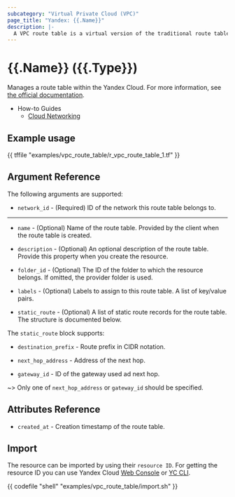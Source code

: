 ```yaml
---
subcategory: "Virtual Private Cloud (VPC)"
page_title: "Yandex: {{.Name}}"
description: |-
  A VPC route table is a virtual version of the traditional route table on router device.
---
```


# {{.Name}} ({{.Type}})

Manages a route table within the Yandex Cloud. For more information, see [the official documentation](https://yandex.cloud/docs/vpc/concepts).

* How-to Guides
  * [Cloud Networking](https://yandex.cloud/docs/vpc/)

## Example usage

{{ tffile "examples/vpc_route_table/r_vpc_route_table_1.tf" }}

## Argument Reference

The following arguments are supported:

* `network_id` - (Required) ID of the network this route table belongs to.

---

* `name` - (Optional) Name of the route table. Provided by the client when the route table is created.

* `description` - (Optional) An optional description of the route table. Provide this property when you create the resource.

* `folder_id` - (Optional) The ID of the folder to which the resource belongs. If omitted, the provider folder is used.

* `labels` - (Optional) Labels to assign to this route table. A list of key/value pairs.

* `static_route` - (Optional) A list of static route records for the route table. The structure is documented below.

The `static_route` block supports:

* `destination_prefix` - Route prefix in CIDR notation.

* `next_hop_address` - Address of the next hop.

* `gateway_id` - ID of the gateway used ad next hop.

~> Only one of `next_hop_address` or `gateway_id` should be specified.

## Attributes Reference

* `created_at` - Creation timestamp of the route table.


## Import

The resource can be imported by using their `resource ID`. For getting the resource ID you can use Yandex Cloud [Web Console](https://console.yandex.cloud) or [YC CLI](https://yandex.cloud/docs/cli/quickstart).

{{ codefile "shell" "examples/vpc_route_table/import.sh" }}
